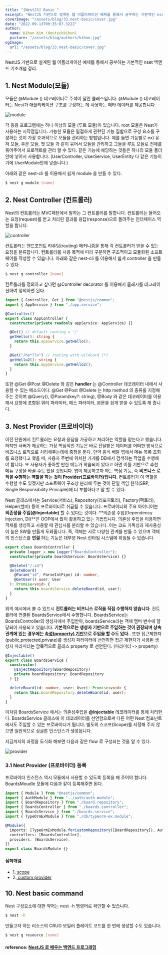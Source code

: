 ```yaml
---
title: "[NestJS] Basic "
excerpt: "NestJS 기반으로 설계된 웹 어플리케이션 예제를 통해서 공부하는 기본적인 nset 백앤드 기초개념 정리"
coverImage: "/assets/blog/33.nest-basic/cover.jpg"
date: "2022-09-13T09:35:07.322Z"
author:
  name: Kihun Kim (deutschkihun)
  picture: "/assets/blog/authors/kihun.jpg"
ogImage:
  url: "/assets/blog/33.nest-basic/cover.jpg"
---
```


NestJS 기반으로 설계된 웹 어플리케이션 예제를 통해서 공부하는 기본적인 nset 백앤드 기초개념 정리.

## 1. Nest Module(모듈)

모듈은 @Module () 데코레이터로 주석이 달린 클래스입니다. @Module () 데코레이터는 Nest가 애플리케이션 구조를 구성하는 데 사용하는 메타 데이터를 제공합니다.

![module](/assets/blog/33.nest-basic/module.png)

각 응용 프로그램에는 하나 이상의 모듈 (루트 모듈)이 있습니다. root 모듈은 Nest가 사용하는 시작점입니다. 가능한 모듈은 밀접하게 관련된 기능 집합으로 구성 요소를 구성하는 것이 가장 효과적으로 모듈을 관리하는 방법입니다.
예를 들면 기능별로 ex) 유저 모듈, 주문 모듈, 챗 모듈 과 같이 묶어서 모듈을 관리하고 그들을 루트 모듈로 전체를 묶어주어서 프로젝트를 관리 할 수 있다. 같은 기능에 해당하는 것들은 하나의 모듈 폴더안에 넣어서 사용합니다. (UserController, UserService, UserEntity 다 같은 기능이기에 UserModule안에 넣습니다.)

아래와 같은 nest-cli 를 이용해서 쉽게 module 을 만들 수 있다.

```bash
$ nest g module [name]
```

## 2. Nest Controller (컨트롤러)

Nest의 컨트롤러는 MVC패턴에서 말하는 그 컨트롤러를 말합니다. 컨트롤러는 들어오는 요청(request)를 받고 처리된 결과를 응답(response)으로 돌려주는 인터페이스 역할을 합니다.

![controller](/assets/blog/33.nest-basic/controller.png)

컨트롤러는 엔드포인트 라우팅(routing) 메커니즘을 통해 각 컨트롤러가 받을 수 있는 요청을 분류합니다. 컨트롤러를 사용 목적에 따라 구분하면 구조적이고 모듈화된 소프트웨어를 작성할 수 있습니다. 아래와 같은 nest-cli 를 이용해서 쉽게 controller 을 만들 수 있다.

```bash
$ nest g controller [name]
```

컨트롤러를 정의하고 싶다면 @Controller decorator 를 이용해서 클래시를 데코레이션하여 정의하면 된다.

```ts
import { Controller, Get } from "@nestjs/common";
import { AppService } from "./app.service";

@Controller()
export class AppController {
  constructor(private readonly appService: AppService) {}

  @Get() // default routing = '/'
  getHello(): string {
    return this.appService.getHello();
  }

  @Get("/he*llo") // routing with wildcard (*)
  getHello2(): string {
    return this.appService.getHello2();
  }
}
```

또한 @Get @Post @Delete 와 같은 **handler** 는 @Controller 데코레이터 내애서 사용할 수 있는 메소드이다. @Get @Post @Delete 는 http method 의 종류를 지정해주는 것이며 @Query(), @Param(key?: string), @Body 와 같은 데코레이터를 이용해서 요청에 포함된 쿼리 파라미터, 패스 파라미터, 본문을 쉽게 받을 수 있도록 해 줍니다.

## 3. Nest Provider (프로바이더)

이전 단원에서 컨트롤러는 요청과 응답을 가공하고 처리하는 역할을 맡는다고 했습니다. 하지만 서버가 제공하는 가장 핵심적인 기능은 바로 전달받은 데이터를 어떠한 방식으로 비즈니스 로직으로 처리해주는데에 중점을 둔다. 만약 음식 배달 앱에서 메뉴 목록 조회를 요청했다고 했을 때, 사용자 주변에 위치한 가게를 DB에서 검색하는 작업을 수행해야 합니다. 또 사용자가 좋아할 만한 메뉴가 학습되어 있다고 하면 이를 기반으로 추천 메뉴 구성을 바꿀 수도 있을 것입니다. 앱이 제공하고자 하는 핵심 기능, 즉 **비즈니스 로직을 수행하는 역할을 하는 것이 Provider(프로바이더)입니다**. 컨트롤러가 이 역할을 수행할 수도 있겠지만 소프트웨어 구조상 분리해 두는 것이 단일 책임 원칙(SRP, Single Responsibility Principle)에 더 부합하다고 말 할 수 있다.

Nest 클래스에서는 Service(서비스), Repository(리포지토리), Factory(팩토리), Helper(헬퍼) 등이 프로바이더로 취급될 수 있습니다. 프로바이더의 주요 아이디어는 **의존성을 주입(@Injectable)** 할 수 있다는 것이다. **의존성 주입(Dependency Injection, DI)**은 OOP에서 많이 활용하고 있는 기법입니다. 의존성 주입을 이용하면 객체를 생성하고 사용할 때 관심사를 분리할 수 있습니다. 이는 코드 가독성과 재사용성이 높은 SW를 만들게 도와줍니다. 즉, 객체는 서로 다양한 관계를 만들 수 있으며 객체의 인스턴스를 **연결** 하는 기능은 대부분 Nest 런타임 시스템에 위임될 수 있습니다.

```ts
export class BoardsController {
  private logger = new Logger("BoardsController");
  constructor(private boardsService: BoardsService) {}

  @Delete("/:id")
  deleteBoard(
    @Param("id", ParseIntPipe) id: number,
    @GetUser() user: User
  ): Promise<void> {
    return this.boardsService.deleteBoard(id, user);
  }
}
```

위의 예시에서 볼 수 있드시 **컨트롤러는 비즈니스 로직을 직접 수행하지 않습니다**. 컨트롤러에 연결된 BoardsService에서 수행합니다. BoardsService는 BoardsController의 생성자에서 주입받아, boardsService라는 객체 멤버 변수에 할당되어 사용되고 있습니다. **기본적으로는 생성자 기반으로 주입하는 것이 권장되며 상속관계에 있는 경우에는 [속성(property) 기반](https://wikidocs.net/148511)으로 주입을 할 수도 있다.**. 또한 접근제한자 (public,protected,private)를 생성자 파라미터에 선언하면 접근 제한자가 사용된 생성자 파라미터는 암묵적으로 클래스 property 로 선언된다. (파라미터 -> property)

```ts
@Injectable()
export class BoardsService {
  constructor(
    @InjectRepository(BoardRepository)
    private boardRepository: BoardRepository
  ) {}

  deleteBoard(id: number, user: User): Promise<void> {
    return this.boardRepository.deleteBoard(id, user);
  }
}
```

이처럼 BoardsService 에서는 의존성주입을 **@Injectable** 데코레이터를 통해 처리한다. BoardsService 클래스에 이 데코레이터를 선언함으로써 다른 어떤 Nest 컴포넌트에서도 주입할 수 있는 프로바이더가 됩니다. 별도의 스코프(Scope)를 지정해 주지 않으면 일반적으로 싱글톤 인스턴스가 생성됩니다.

지금까지의 과정을 도식화 해보면 다음과 같은 flow 로 구성되는 것을 알 수 있다.

![provider](/assets/blog/33.nest-basic/provider.png)

### 3.1 Nest Provider (프로바이더) 등록

프로바이더 인스턴스 역시 모듈에서 사용할 수 있도록 등록을 해 주어야 합니다. BoardsMoudle 모듈에 다음과 같이 등록해주면 된다.

```ts
import { Module } from "@nestjs/common";
import { AuthModule } from "../auth/auth.module";
import { BoardRepository } from "./board.repository";
import { BoardsController } from "./boards.controller";
import { BoardsService } from "./boards.service";
import { TypeOrmExModule } from "./db/typeorm-ex.module";

@Module({
  imports: [TypeOrmExModule.forCustomRepository([BoardRepository]), AuthModule],
  controllers: [BoardsController],
  providers: [BoardsService],
})
export class BoardsModule {}
```

#### 심화개념

- 1.[ scope ](https://wikidocs.net/150160)
- 2.[ custom provider ](https://wikidocs.net/150149)

## 10. Nest basic command

Nest 구성요소에 대한 약어는 nest -h 명령어로 확인할 수 있습니다.

```bash
$ nest -h
```

만들고자 하는 리소스의 CRUD 보일러 플레이트 코드를 한 번에 생성할 수도 있습니다.

```bash
$ nest g resource [name]
```

#### reference: [ NestJS 로 배우는 백엔드 프로그래밍 ](https://wikidocs.net/book/7059)
